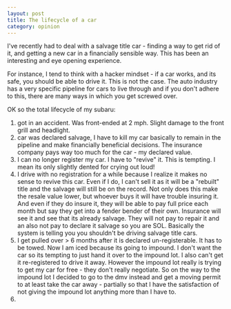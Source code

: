 ```yaml
---
layout: post
title: The lifecycle of a car
category: opinion
---
```


I've recently had to deal with a salvage title car - finding a way to get rid of it, and getting a new car in a financially sensible way. This has been an interesting and eye opening experience. 

For instance, I tend to think with a hacker mindset - if a car works, and its safe, you should be able to drive it. This is not the case. The auto industry has a very specific pipeline for cars to live through and if you don't adhere to this, there are many ways in which you get screwed over. 


OK so the total lifecycle of my subaru:

1. got in an accident. Was front-ended at 2 mph. Slight damage to the front grill and headlight. 
2. car was declared salvage, I have to kill my car basically to remain in the pipeline and make financially beneficial decisions. The insurance company pays way too much for the car - my declared value. 
3. I can no longer register my car. I have to "revive" it. This is tempting. I mean its only slightly dented for crying out loud!
4. I drive with no registration for a while because I realize it makes no sense to revive this car. Even if I do, I can't sell it as it will be a "rebuilt" title and the salvage will still be on the record. Not only does this make the resale value lower, but whoever buys it will have trouble insuring it. And even if they do insure it, they will be able to pay full price each month but say they get into a fender bender of their own. Insurance will see it and see that its already salvage. They will not pay to repair it and an also not pay to declare it salvage so you are SOL. Basically the system is telling you you shouldn't be driving salvage title cars. 
5. I get pulled over > 6 months after it is declared un-registerable. It has to be towed. Now I am iced because its going to impound. I don't want the car so its tempting to just hand it over to the impound lot. I also can't get it re-registered to drive it away. However the impound lot really is trying to get my car for free - they don't really negotiate. So on the way to the impound lot I decided to go to the dmv instead and get a moving permit to at least take the car away - partially so that I have the satisfaction of not giving the impound lot anything more than I have to. 
6. 